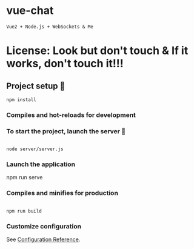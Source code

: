 # vue-chat

```
Vue2 + Node.js + WebSockets & Me
```

# License: Look but don't touch & If it works, don't touch it!!!

## Project setup 📌

```
npm install
```

### Compiles and hot-reloads for development

### To start the project, launch the server 🚀

```

node server/server.js

```

### Launch the application

npm run serve

### Compiles and minifies for production

```

npm run build

```

### Customize configuration

See [Configuration Reference](https://cli.vuejs.org/config/).

```

```

```

```
